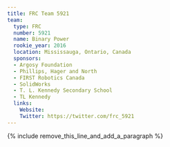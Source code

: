 ```yaml
---
title: FRC Team 5921
team:
  type: FRC
  number: 5921
  name: Binary Power
  rookie_year: 2016
  location: Mississauga, Ontario, Canada
  sponsors:
  - Argosy Foundation
  - Phillips, Hager and North
  - FIRST Robotics Canada
  - SolidWorks
  - T. L. Kennedy Secondary School
  - TL Kennedy
  links:
    Website:
    Twitter: https://twitter.com/frc_5921
---
```


{% include remove_this_line_and_add_a_paragraph %}